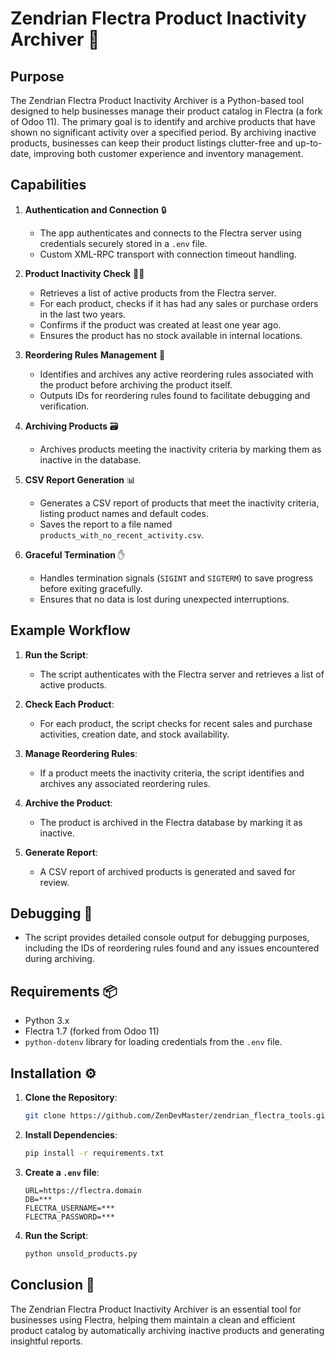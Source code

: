 # Zendrian Flectra Product Inactivity Archiver 🚀

## Purpose

The Zendrian Flectra Product Inactivity Archiver is a Python-based tool designed to help businesses manage their product catalog in Flectra (a fork of Odoo 11). The primary goal is to identify and archive products that have shown no significant activity over a specified period. By archiving inactive products, businesses can keep their product listings clutter-free and up-to-date, improving both customer experience and inventory management.

## Capabilities

1. **Authentication and Connection** 🔒
   - The app authenticates and connects to the Flectra server using credentials securely stored in a `.env` file.
   - Custom XML-RPC transport with connection timeout handling.

2. **Product Inactivity Check** 🕵️‍♂️
   - Retrieves a list of active products from the Flectra server.
   - For each product, checks if it has had any sales or purchase orders in the last two years.
   - Confirms if the product was created at least one year ago.
   - Ensures the product has no stock available in internal locations.

3. **Reordering Rules Management** 🔄
   - Identifies and archives any active reordering rules associated with the product before archiving the product itself.
   - Outputs IDs for reordering rules found to facilitate debugging and verification.

4. **Archiving Products** 🗃️
   - Archives products meeting the inactivity criteria by marking them as inactive in the database.

5. **CSV Report Generation** 📊
   - Generates a CSV report of products that meet the inactivity criteria, listing product names and default codes.
   - Saves the report to a file named `products_with_no_recent_activity.csv`.

6. **Graceful Termination** ✋
   - Handles termination signals (`SIGINT` and `SIGTERM`) to save progress before exiting gracefully.
   - Ensures that no data is lost during unexpected interruptions.

## Example Workflow

1. **Run the Script**:
   - The script authenticates with the Flectra server and retrieves a list of active products.

2. **Check Each Product**:
   - For each product, the script checks for recent sales and purchase activities, creation date, and stock availability.
   
3. **Manage Reordering Rules**:
   - If a product meets the inactivity criteria, the script identifies and archives any associated reordering rules.

4. **Archive the Product**:
   - The product is archived in the Flectra database by marking it as inactive.

5. **Generate Report**:
   - A CSV report of archived products is generated and saved for review.

## Debugging 🐞

- The script provides detailed console output for debugging purposes, including the IDs of reordering rules found and any issues encountered during archiving.

## Requirements 📦

- Python 3.x
- Flectra 1.7 (forked from Odoo 11)
- `python-dotenv` library for loading credentials from the `.env` file.

## Installation ⚙️

1. **Clone the Repository**:
   ```bash
   git clone https://github.com/ZenDevMaster/zendrian_flectra_tools.git
   ```

2. **Install Dependencies**:
   ```bash
   pip install -r requirements.txt
   ```

3. **Create a `.env` file**:
   ```
   URL=https://flectra.domain
   DB=***
   FLECTRA_USERNAME=***
   FLECTRA_PASSWORD=***
   ```

4. **Run the Script**:
   ```bash
   python unsold_products.py
   ```

## Conclusion 🎉

The Zendrian Flectra Product Inactivity Archiver is an essential tool for businesses using Flectra, helping them maintain a clean and efficient product catalog by automatically archiving inactive products and generating insightful reports.